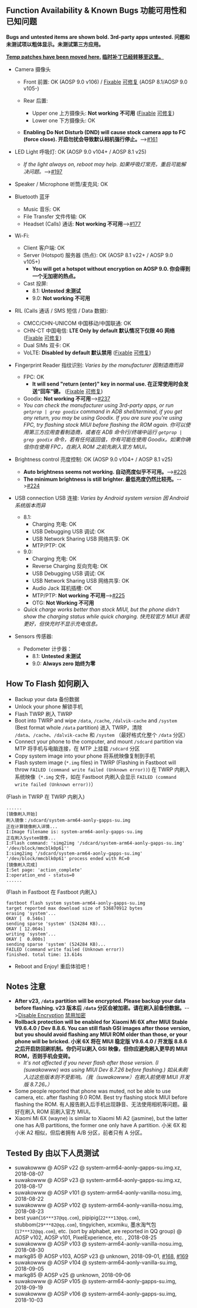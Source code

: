 ## Function Availability & Known Bugs 功能可用性和已知问题

**Bugs and untested items are shown bold. 3rd-party apps untested. 问题和未测试项以粗体显示。未测试第三方应用。**

**[Temp patches have been moved here.](https://github.com/MI6XDev/treble_fix_for_wayne/wiki/en_us) [临时补丁已经转移至这里。](https://github.com/MI6XDev/treble_fix_for_wayne/wiki/zh_cn)**

* Camera 摄像头
  * Front 前置: OK (AOSP 9.0 v106) / [Fixable](https://github.com/MI6XDev/treble_fix_for_wayne/wiki/en_us#flashlight) [可修复](https://github.com/MI6XDev/treble_fix_for_wayne/wiki/zh_cn#flashlight) (AOSP 8.1/AOSP 9.0 v105-)

  * Rear 后置: 
    * Upper one 上方摄像头: **Not working 不可用** ([Fixable](https://github.com/MI6XDev/treble_fix_for_wayne/wiki/en_us#dual-cam) [可修复](https://github.com/MI6XDev/treble_fix_for_wayne/wiki/zh_cn#dual-cam))
    * Lower one 下方摄像头: OK
  * **Enabling Do Not Disturb (DND) will cause stock camera app to FC (force close). 开启勿扰会导致默认相机强行停止。**-->[#161](https://github.com/phhusson/treble_experimentations/issues/161)

* LED Light 呼吸灯: OK (AOSP 9.0 v104+ / AOSP 8.1 v25)
    * *If the light always on, reboot may help. 如果呼吸灯常亮，重启可能解决问题。*-->[#197](https://github.com/phhusson/treble_experimentations/issues/197)

* Speaker / Microphone 听筒/麦克风: OK

* Bluetooth 蓝牙
  * Music 音乐: OK
  * File Transfer 文件传输: OK
  * Headset (Calls) 通话: **Not working 不可用**-->[#177](https://github.com/phhusson/treble_experimentations/issues/177)

* Wi-Fi: 
  * Client 客户端: OK
  * Server (Hotspot) 服务器 (热点): OK (AOSP 8.1 v22+ / AOSP 9.0 v105+)
    * **You will get a hotspot without encryption on AOSP 9.0. 你会得到一个无加密的热点。**
  * Cast 投屏: 
    * 8.1: **Untested 未测试**
    * 9.0: **Not working 不可用**

* RIL (Calls 通话 / SMS 短信 / Data 数据):
  * CMCC/CHN-UNICOM 中国移动/中国联通: OK
  * CHN-CT 中国电信: **LTE Only by default 默认情况下仅限 4G 网络** ([Fixable](https://github.com/MI6XDev/treble_fix_for_wayne/wiki/en_us#cdma-network) [可修复](https://github.com/MI6XDev/treble_fix_for_wayne/wiki/zh_cn#cdma-network))
  * Dual SIMs 双卡: OK
  * VoLTE: **Disabled by default 默认禁用** ([Fixable](https://github.com/MI6XDev/treble_fix_for_wayne/wiki/en_us#volte-support) [可修复](https://github.com/MI6XDev/treble_fix_for_wayne/wiki/zh_cn#volte-support))

* Fingerprint Reader 指纹识别: *Varies by the manufacturer 因制造商而异*
  * FPC: OK
    * **It will send "return (enter)" key in normal use. 在正常使用时会发送“回车”键。** ([Fixable](https://github.com/MI6XDev/treble_fix_for_wayne/wiki/en_us#fingerprint-key) [可修复](https://github.com/MI6XDev/treble_fix_for_wayne/wiki/zh_cn#fingerprint-key))
  * Goodix: **Not working 不可用**-->[#237](https://github.com/phhusson/treble_experimentations/issues/237)
  * *You can check the manufacturer using 3rd-party apps, or run `getprop | grep goodix` command in ADB shell/terminal, if you get any return, you may be using Goodix.  If you are sure you're using FPC, try flashing stock MIUI before flashing the ROM again. 你可以使用第三方应用查看制造商，或者在 ADB 命令行/终端中运行 `getprop | grep goodix` 命令，若有任何返回值，你有可能在使用 Goodix。如果你确信你在使用 FPC，在刷入 ROM 之前先刷入官方 MIUI。*

* Brightness control 亮度控制: OK (AOSP 9.0 v104+ / AOSP 8.1 v25)
    * **Auto brightness seems not working. 自动亮度似乎不可用。**-->[#226](https://github.com/phhusson/treble_experimentations/issues/226)
    * **The minimum brightness is still brighter. 最低亮度仍然比较亮。**-->[#224](https://github.com/phhusson/treble_experimentations/issues/224)

* USB connection USB 连接: *Varies by Android system version 因 Android 系统版本而异*
  * 8.1: 
      * Charging 充电: OK
      * USB Debugging USB 调试: OK
      * USB Network Sharing USB 网络共享: OK
      * MTP/PTP: OK
  * 9.0: 
      * Charging 充电: OK
      * Reverse Charging 反向充电: OK
      * USB Debugging USB 调试: OK
      * USB Network Sharing USB 网络共享: OK
      * Audio Jack 耳机插槽: OK
      * MTP/PTP: **Not working 不可用**-->[#225](https://github.com/phhusson/treble_experimentations/issues/225)
      * OTG: **Not Working 不可用**
  * *Quick charge works better than stock MIUI, but the phone didn't show the charging status while quick charging. 快充较官方 MIUI 表现更好，但快充时不显示充电信息。*

* Sensors 传感器:
  * Pedometer 计步器：
    * 8.1: **Untested 未测试**
    * 9.0: **Always zero 始终为零**

## How To Flash 如何刷入

* Backup your data 备份数据
* Unlock your phone 解锁手机
* Flash TWRP 刷入 TWRP
* Boot into TWRP and wipe `/data`, `/cache`, `/dalvik-cache` and `/system` (Best format whole `/data` partition) 进入 TWRP，清除 `/data`、`/cache`、`/dalvik-cache` 和 `/system` （最好格式化整个 `/data` 分区）
* Connect your phone to the computer, and mount `/sdcard` partition via MTP 将手机与电脑连接，在 MTP 上挂载 `/sdcard` 分区
* Copy system image into your phone 将系统映像复制到手机
* Flash system image (`*.img` files) in TWRP (Flashing in Fastboot will throw `FAILED (command write failed (Unknown error))`) 在 TWRP 内刷入系统映像（`*.img` 文件，如在 Fastboot 内刷入会显示 `FAILED (command write failed (Unknown error))`）

(Flash in TWRP 在 TWRP 内刷入)

````
......
[镜像刷入开始]
刷入镜像：/sdcard/system-arm64-aonly-gapps-su.img
正在计算镜像刷入详情...
I:Image filename is: system-arm64-aonly-gapps-su.img
正在刷入System镜像...
I:Flash command: 'simg2img '/sdcard/system-arm64-aonly-gapps-su.img' '/dev/block/mmcblk0p61''
I:simg2img '/sdcard/system-arm64-aonly-gapps-su.img' '/dev/block/mmcblk0p61' process ended with RC=0
[镜像刷入完成]
I:Set page: 'action_complete'
I:operation_end - status=0
......
````
(Flash in Fastboot 在 Fastboot 内刷入)

````
fastboot flash system system-arm64-aonly-gapps-su.img
target reported max download size of 536870912 bytes
erasing 'system'...
OKAY [  0.546s]
sending sparse 'system' (524284 KB)...
OKAY [ 12.064s]
writing 'system'...
OKAY [  0.000s]
sending sparse 'system' (524284 KB)...
FAILED (command write failed (Unknown error))
finished. total time: 13.614s
````
* Reboot and Enjoy! 重启体验吧！

## Notes 注意

* **After v23, `/data` partition will be encrypted. Please backup your data before flashing. v23 版本后 `/data` 分区会被加密。请在刷入前备份数据。**-->[Disable Encryption](https://github.com/MI6XDev/treble_fix_for_wayne/wiki/en_us#disable-encryption) [禁用加密](https://github.com/MI6XDev/treble_fix_for_wayne/wiki/zh_cn#disable-encryption)
* **Rollback protection will be enabled for Xiaomi Mi 6X after MIUI Stable V9.6.4.0 / Dev 8.8.6. You can still flash GSI images after those version, but you should avoid flashing any MIUI ROM older than those, or your phone will be bricked. 小米 6X 将在 MIUI 稳定版 V9.6.4.0 / 开发版 8.8.6 之后开启防回刷机制。你仍可以刷入 GSI 映像，但你应避免刷入更早的 MIUI ROM，否则手机会变砖。**
  * *It's not affected if you never flash after those version. (I (suwakowww) was using MIUI Dev 8.7.26 before flashing.) 如从未刷入过这些版本则不受影响。（我（suwakowww）在刷入前使用 MIUI 开发版 8.7.26。）*
* Some people reported that phone was muted, not be able to use camera, etc. after flashing 9.0 ROM. Best try flashing stock MIUI before flashing the ROM. 有人报告刷入后手机出现静音、无法使用相机等问题。最好在刷入 ROM 前刷入官方 MIUI。
* Xiaomi Mi 6X (wayne) is similar to Xiaomi Mi A2 (jasmine), but the latter one has A/B partitions, the former one only have A partition. 小米 6X 和 小米 A2 相似，但后者拥有 A/B 分区，前者只有 A 分区。


## Tested By 由以下人员测试

* suwakowww @ AOSP v22 @ system-arm64-aonly-gapps-su.img.xz, 2018-08-07
* suwakowww @ AOSP v23 @ system-arm64-aonly-gapps-su.img.xz, 2018-08-17
* suwakowww @ AOSP v101 @ system-arm64-aonly-vanilla-nosu.img, 2018-08-22
* suwakowww @ AOSP v102 @ system-arm64-aonly-vanilla-nosu.img, 2018-08-23
* best yuan(`16***37@qq.com`), pipipig(`22***13@qq.com`), stubbom(`29***82@qq.com`), tingyichen, xcxmiku, 墨水淘气包(`17***32@qq.com`), etc. (sort by alphabet, are reported in QQ group) @ AOSP v102, AOSP v101, PixelExperience, etc. , 2018-08-25
* suwakowww @ AOSP v103 @ system-arm64-aonly-vanilla-nosu.img, 2018-08-30
* markg85 @ AOSP v103, AOSP v23 @ unknown, 2018-09-01, [#168](https://github.com/phhusson/treble_experimentations/issues/168), [#169](https://github.com/phhusson/treble_experimentations/issues/169)
* suwakowww @ AOSP v104 @ system-arm64-aonly-vanilla-su.img, 2018-09-05
* markg85 @ AOSP v25 @ unknown, 2018-09-06
* suwakowww @ AOSP v105 @ system-arm64-aonly-gapps-su.img, 2018-09-19
* suwakowww @ AOSP v106 @ system-arm64-aonly-gapps-su.img, 2018-10-03